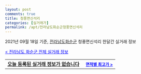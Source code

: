 ```yaml
---
layout: post
comments: true
title: 청풍면신석리
categories: [실거래가]
permalink: /apt/전라남도화순군청풍면신석리
---
```


2021년 09월 18일 기준, <a href="/apt/전라남도화순군">전라남도화순군</a> 청풍면신석리 한달간 실거래 정보

<a style="color: blue;" href="/apt/전라남도화순군">< 전라남도 화순군 전체 실거래 정보</a>
<!---- start ---->
<table>
  <tr>
    <td colspan="4" style="font-weight: bold;"><a href="/apt/전라남도화순군청풍면신석리{name_without_space}">오늘 등록된 실거래 정보가 없습니다</a> &nbsp;&nbsp;&nbsp; <a style="color: blue; font-size: smaller;" href="/apt/전라남도화순군청풍면신석리{name_without_space}">면적별 최고가 ></a></td>
  </tr>
    
</table>
<!---- end ---->
    